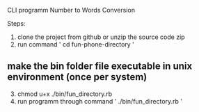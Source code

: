 CLI programm Number to Words Conversion

Steps:

1. clone the project from github or unzip the source code zip
2. run command ' cd fun-phone-directory '
## make the bin folder file executable in unix environment (once per system)
3. chmod u+x ./bin/fun_directory.rb
4. run programm through command '  ./bin/fun_directory.rb '

